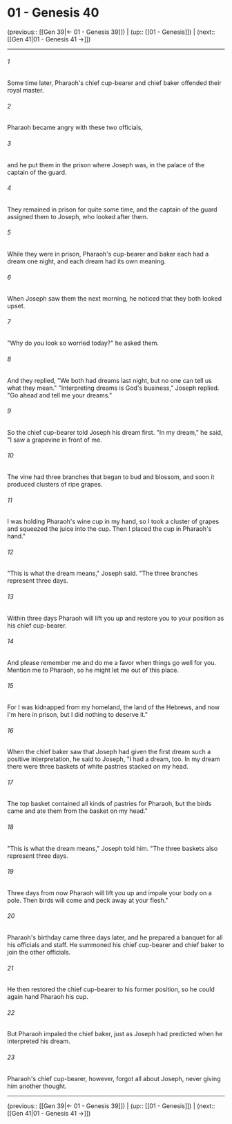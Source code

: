 # 01 - Genesis 40

(previous:: [[Gen 39|← 01 - Genesis 39]]) | (up:: [[01 - Genesis]]) | (next:: [[Gen 41|01 - Genesis 41 →]])

***


###### 1 
Some time later, Pharaoh's chief cup-bearer and chief baker offended their royal master. 

###### 2 
Pharaoh became angry with these two officials, 

###### 3 
and he put them in the prison where Joseph was, in the palace of the captain of the guard. 

###### 4 
They remained in prison for quite some time, and the captain of the guard assigned them to Joseph, who looked after them. 

###### 5 
While they were in prison, Pharaoh's cup-bearer and baker each had a dream one night, and each dream had its own meaning. 

###### 6 
When Joseph saw them the next morning, he noticed that they both looked upset. 

###### 7 
"Why do you look so worried today?" he asked them. 

###### 8 
And they replied, "We both had dreams last night, but no one can tell us what they mean." "Interpreting dreams is God's business," Joseph replied. "Go ahead and tell me your dreams." 

###### 9 
So the chief cup-bearer told Joseph his dream first. "In my dream," he said, "I saw a grapevine in front of me. 

###### 10 
The vine had three branches that began to bud and blossom, and soon it produced clusters of ripe grapes. 

###### 11 
I was holding Pharaoh's wine cup in my hand, so I took a cluster of grapes and squeezed the juice into the cup. Then I placed the cup in Pharaoh's hand." 

###### 12 
"This is what the dream means," Joseph said. "The three branches represent three days. 

###### 13 
Within three days Pharaoh will lift you up and restore you to your position as his chief cup-bearer. 

###### 14 
And please remember me and do me a favor when things go well for you. Mention me to Pharaoh, so he might let me out of this place. 

###### 15 
For I was kidnapped from my homeland, the land of the Hebrews, and now I'm here in prison, but I did nothing to deserve it." 

###### 16 
When the chief baker saw that Joseph had given the first dream such a positive interpretation, he said to Joseph, "I had a dream, too. In my dream there were three baskets of white pastries stacked on my head. 

###### 17 
The top basket contained all kinds of pastries for Pharaoh, but the birds came and ate them from the basket on my head." 

###### 18 
"This is what the dream means," Joseph told him. "The three baskets also represent three days. 

###### 19 
Three days from now Pharaoh will lift you up and impale your body on a pole. Then birds will come and peck away at your flesh." 

###### 20 
Pharaoh's birthday came three days later, and he prepared a banquet for all his officials and staff. He summoned his chief cup-bearer and chief baker to join the other officials. 

###### 21 
He then restored the chief cup-bearer to his former position, so he could again hand Pharaoh his cup. 

###### 22 
But Pharaoh impaled the chief baker, just as Joseph had predicted when he interpreted his dream. 

###### 23 
Pharaoh's chief cup-bearer, however, forgot all about Joseph, never giving him another thought.

***

(previous:: [[Gen 39|← 01 - Genesis 39]]) | (up:: [[01 - Genesis]]) | (next:: [[Gen 41|01 - Genesis 41 →]])
